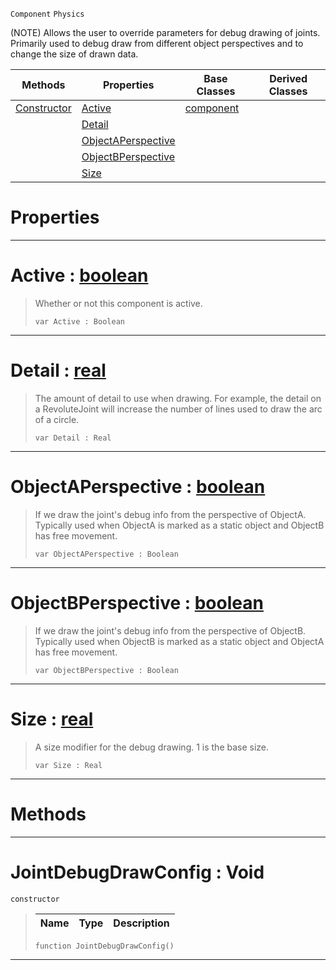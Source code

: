  `Component` `Physics`



(NOTE) Allows the user to override parameters for debug drawing of joints. Primarily used to debug draw from different object perspectives and to change the size of drawn data.

|Methods|Properties|Base Classes|Derived Classes|
|---|---|---|---|
|[ Constructor](jointdebugdrawconfig.md#jointdebugdrawconfig-voi)|[ Active](jointdebugdrawconfig.md#active-zilch-engine-docum)|[component](component.md)| |
| |[ Detail](jointdebugdrawconfig.md#detail-zilch-engine-docum)| | |
| |[ ObjectAPerspective](jointdebugdrawconfig.md#objectaperspective-zero)| | |
| |[ ObjectBPerspective](jointdebugdrawconfig.md#objectbperspective-zero)| | |
| |[ Size](jointdebugdrawconfig.md#size-zilch-engine-documen)| | |


 #  Properties


---  
 #  Active : [boolean](../nada_base_types/boolean.md)

> Whether or not this component is active.
> ```TS:Nada
> var Active : Boolean


---  
 #  Detail : [real](../nada_base_types/real.md)

> The amount of detail to use when drawing. For example, the detail on a RevoluteJoint will increase the number of lines used to draw the arc of a circle.
> ```TS:Nada
> var Detail : Real


---  
 #  ObjectAPerspective : [boolean](../nada_base_types/boolean.md)

> If we draw the joint's debug info from the perspective of ObjectA. Typically used when ObjectA is marked as a static object and ObjectB has free movement.
> ```TS:Nada
> var ObjectAPerspective : Boolean


---  
 #  ObjectBPerspective : [boolean](../nada_base_types/boolean.md)

> If we draw the joint's debug info from the perspective of ObjectB. Typically used when ObjectB is marked as a static object and ObjectA has free movement.
> ```TS:Nada
> var ObjectBPerspective : Boolean


---  
 #  Size : [real](../nada_base_types/real.md)

> A size modifier for the debug drawing. 1 is the base size.
> ```TS:Nada
> var Size : Real


---  
 #  Methods


---  
 #  JointDebugDrawConfig : Void

 `constructor`

> 
> |Name|Type|Description|
> |---|---|---|
> ```TS:Nada
> function JointDebugDrawConfig()
> ``` 


---  
 

 